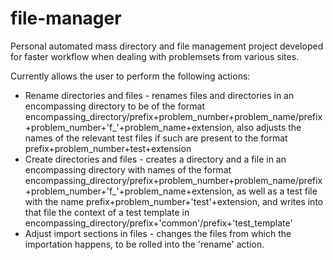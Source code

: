 # file-manager
Personal automated mass directory and file management project developed for faster workflow when dealing with problemsets from various sites.

Currently allows the user to perform the following actions:
- Rename directories and files - renames files and directories in an encompassing directory to be of the format encompassing_directory/prefix+problem_number+problem_name/prefix+problem_number+'f_'+problem_name+extension, also adjusts the names of the relevant test files if such are present to the format prefix+problem_number+test+extension
- Create directories and files - creates a directory and a file in an encompassing directory with names of the format encompassing_directory/prefix+problem_number+problem_name/prefix+problem_number+'f_'+problem_name+extension, as well as a test file with the name prefix+problem_number+'test'+extension, and writes into that file the context of a test template in encompassing_directory/prefix+'common'/prefix+'test_template'
- Adjust import sections in files - changes the files from which the importation happens, to be rolled into the 'rename' action.